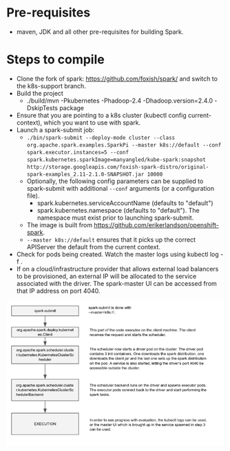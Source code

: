 # Pre-requisites
* maven, JDK and all other pre-requisites for building Spark.

# Steps to compile

* Clone the fork of spark: https://github.com/foxish/spark/ and switch to the k8s-support branch.
* Build the project
    * ./build/mvn -Pkubernetes -Phadoop-2.4 -Dhadoop.version=2.4.0 -DskipTests package
* Ensure that you are pointing to a k8s cluster (kubectl config current-context), which you want to use with spark.
* Launch a spark-submit job:
   * `./bin/spark-submit --deploy-mode cluster --class org.apache.spark.examples.SparkPi --master k8s://default --conf spark.executor.instances=5 --conf spark.kubernetes.sparkImage=manyangled/kube-spark:snapshot  http://storage.googleapis.com/foxish-spark-distro/original-spark-examples_2.11-2.1.0-SNAPSHOT.jar 10000`
   * Optionally, the following config parameters can be supplied to spark-submit with additional `--conf` arguments (or a configuration file).
       * spark.kubernetes.serviceAccountName (defaults to "default")
       * spark.kubernetes.namespace (defaults to "default"). The namespace must exist prior to launching spark-submit.
   * The image is built from https://github.com/erikerlandson/openshift-spark.
   * `--master k8s://default` ensures that it picks up the correct APIServer the default from the current context. 
* Check for pods being created. Watch the master logs using kubectl log -f <driver-pod>.
* If on a cloud/infrastructure provider that allows external load balancers to be provisioned, an external IP will be allocated to the service associated with the driver. The spark-master UI can be accessed from that IP address on port 4040.


![spark-submit](spark-submit.png)
